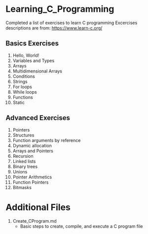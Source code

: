 # Learning_C_Programming
Completed a list of exercises to learn C programming
Excercises descriptions are from: https://www.learn-c.org/

## Basics Exercises
1. Hello, World!
2. Variables and Types
3. Arrays
4. Multidimensional Arrays
5. Conditions
6. Strings
7. For loops
8. While loops
9. Functions
10. Static

## Advanced Exercises
1. Pointers
2. Structures
3. Function arguments by reference
4. Dynamic allocation
5. Arrays and Pointers
6. Recursion
7. Linked lists
8. Binary trees
9. Unions
10. Pointer Arithmetics
11. Function Pointers
12. Bitmasks


# Additional Files
1. Create_CProgram.md
    - Basic steps to create, compile, and execute a C program file
